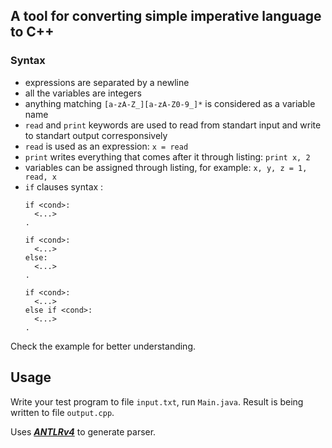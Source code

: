 ## A tool for converting simple imperative language to C++
### Syntax
* expressions are separated by a newline
* all the variables are integers
* anything matching `[a-zA-Z_][a-zA-Z0-9_]*` is considered as a variable name
* `read` and `print` keywords are used to read from standart input and write to standart output corresponsively
* `read` is used as an expression: `x = read`
* `print` writes everything that comes after it through listing: `print x, 2`
* variables can be assigned through listing, for example: `x, y, z = 1, read, x`
* `if` clauses syntax : 
  ```
  if <cond>:
    <...>
  .
  ```
  ```
  if <cond>:
    <...>
  else:
    <...>
  .
  ```
  ```
  if <cond>:
    <...>
  else if <cond>:
    <...>
  .
  ```

Check the example for better understanding.
 
## Usage
Write your test program to file `input.txt`, run `Main.java`. Result is being written to file `output.cpp`.

Uses [***ANTLRv4***](http://www.antlr.org/) to generate parser.

